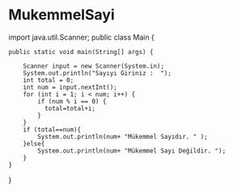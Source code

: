 # MukemmelSayi

import java.util.Scanner;
public class Main {

    public static void main(String[] args) {

        Scanner input = new Scanner(System.in);
        System.out.println("Sayıyı Giriniz :  ");
        int total = 0;
        int num = input.nextInt();
        for (int i = 1; i < num; i++) {
            if (num % i == 0) {
              total=total+i;
            }
        }
        if (total==num){
            System.out.println(num+ "Mükemmel Sayıdır. " );
        }else{
            System.out.println(num+ "Mükemmel Sayı Değildir. ");
        }
    }
}
